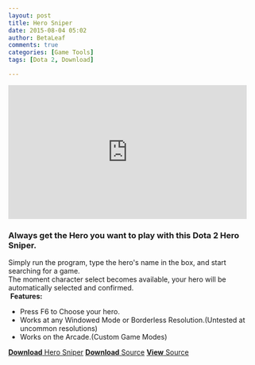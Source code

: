 ```yaml
---
layout: post
title: Hero Sniper
date: 2015-08-04 05:02
author: BetaLeaf
comments: true
categories: [Game Tools]
tags: [Dota 2, Download]

---
```

<iframe width="480" height="270" src="https://www.youtube.com/embed/VicXUZqsE4o?autoplay=1" frameborder="0" allowfullscreen></iframe>
<div class="body">
<h3>Always get the Hero you want to play with this Dota 2 Hero Sniper.</h3>
<div>Simply run the program, type the hero's name in the box, and start searching for a game.</div>
<div>The moment character select becomes available, your hero will be automatically selected and confirmed.</div>
<div>&nbsp;<!--more--><strong>Features:
</strong></div>
<ul>
	<li>Press F6 to Choose your hero.</li>
	<li>Works at any Windowed Mode or Borderless Resolution.(Untested at uncommon resolutions)</li>
	<li>Works on the Arcade.(Custom Game Modes)</li>
</ul>
<a href="https://BetaLeaf.net/dl/HeroSniper.exe" target="_blank"><strong>Download</strong>&nbsp;Hero Sniper</a>
<a href="https://BetaLeaf.net/dl/HeroSniper.au3?dl=1" target="_blank"><strong>Download</strong>&nbsp;Source</a>
<a href="https://BetaLeaf.net/dl/HeroSniper.au3" target="_blank"><strong>View</strong>&nbsp;Source</a>

</div>
&nbsp;
